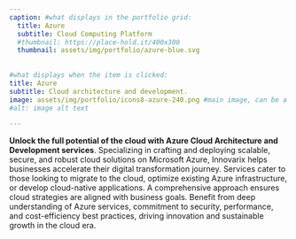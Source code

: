 ```yaml
---
caption: #what displays in the portfolio grid:
  title: Azure
  subtitle: Cloud Computing Platform
  #thumbnail: https://place-hold.it/400x300
  thumbnail: assets/img/portfolio/azure-blue.svg
  
  
#what displays when the item is clicked:
title: Azure
subtitle: Cloud architecture and development.
image: assets/img/portfolio/icons8-azure-240.png #main image, can be a link or a file in assets/img/portfolio
#alt: image alt text

---
```

**Unlock the full potential of the cloud with Azure Cloud Architecture and Development services**. Specializing in crafting and deploying scalable, secure, and robust cloud solutions on Microsoft Azure, Innovarix helps businesses accelerate their digital transformation journey. Services cater to those looking to migrate to the cloud, optimize existing Azure infrastructure, or develop cloud-native applications. A comprehensive approach ensures cloud strategies are aligned with business goals. Benefit from deep understanding of Azure services, commitment to security, performance, and cost-efficiency best practices, driving innovation and sustainable growth in the cloud era.
